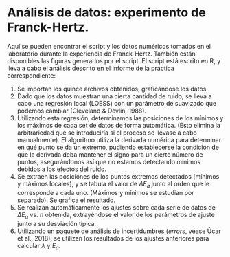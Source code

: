 # Análisis de datos: experimento de Franck-Hertz.
Aquí se pueden encontrar el script y los datos numéricos tomados en el laboratorio durante la experiencia de Franck-Hertz. También están disponibles las figuras generados por el script. El script está escrito en R, y lleva a cabo el análisis descrito en el informe de la práctica correspondiente:

1. Se importan los quince archivos obtenidos, graficándose los datos.
2. Dado que los datos muestran una cierta cantidad de ruido, se lleva a cabo una regresión local (LOESS) con un parámetro de suavizado que podemos cambiar (Cleveland & Devlin, 1988).
3. Utilizando esta regresión, determinamos las posiciones de los mínimos y los máximos de cada set de datos de forma automática. (Esto elimina la arbitrariedad que se introduciría si el proceso se llevase a cabo manualmente). El algoritmo utiliza la derivada numérica para determinar en qué punto se da un extremo, pudiendo establecerse la condición de que la derivada deba mantener el signo para un cierto número de puntos, asegurándonos así que no estamos detectando mínimos debidos a los efectos del ruido.
4. Se extraen las posiciones de los puntos extremos detectados (mínimos y máximos locales), y se tabula el valor de $\Delta E_a$ junto al orden que le corresponde a cada uno. (Máximos y mínimos se estudian por separado). Se grafica el resultado.
5. Se realizan automáticamente los ajustes sobre cada serie de datos de $\Delta E_a$ vs. $n$ obtenida, extrayéndose el valor de los parámetros de ajuste junto a su desviación típica.
6. Utilizando un paquete de análisis de incertidumbres (*errors*, véase Úcar et al., 2018), se utilizan los resultados de los ajustes anteriores para calcular $\lambda$ y $E_a$.
